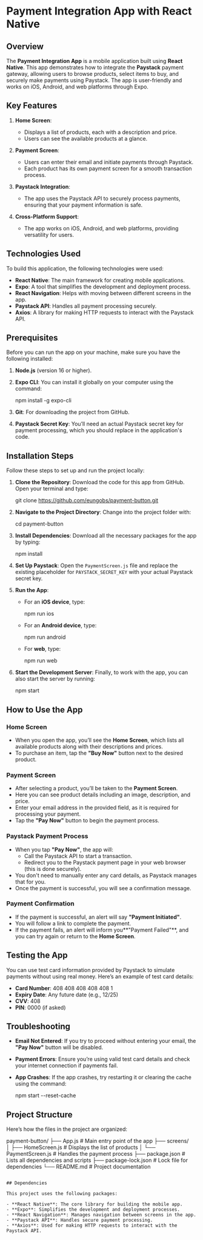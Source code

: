 # Payment Integration App with React Native

## Overview

The **Payment Integration App** is a mobile application built using **React Native**. This app demonstrates how to integrate the **Paystack** payment gateway, allowing users to browse products, select items to buy, and securely make payments using Paystack. The app is user-friendly and works on iOS, Android, and web platforms through Expo.

## Key Features

1. **Home Screen**: 
   - Displays a list of products, each with a description and price.
   - Users can see the available products at a glance.

2. **Payment Screen**:
   - Users can enter their email and initiate payments through Paystack.
   - Each product has its own payment screen for a smooth transaction process.

3. **Paystack Integration**: 
   - The app uses the Paystack API to securely process payments, ensuring that your payment information is safe.

4. **Cross-Platform Support**:
   - The app works on iOS, Android, and web platforms, providing versatility for users.

## Technologies Used

To build this application, the following technologies were used:

- **React Native**: The main framework for creating mobile applications.
- **Expo**: A tool that simplifies the development and deployment process.
- **React Navigation**: Helps with moving between different screens in the app.
- **Paystack API**: Handles all payment processing securely.
- **Axios**: A library for making HTTP requests to interact with the Paystack API.

## Prerequisites

Before you can run the app on your machine, make sure you have the following installed:

1. **Node.js** (version 16 or higher).
2. **Expo CLI**: You can install it globally on your computer using the command:
  
   npm install -g expo-cli
  

3. **Git**: For downloading the project from GitHub.
4. **Paystack Secret Key**: You’ll need an actual Paystack secret key for payment processing, which you should replace in the application's code. 

## Installation Steps

Follow these steps to set up and run the project locally:

1. **Clone the Repository**: Download the code for this app from GitHub. Open your terminal and type:

   git clone https://github.com/eungobs/payment-button.git


2. **Navigate to the Project Directory**: Change into the project folder with:
 
   cd payment-button


3. **Install Dependencies**: Download all the necessary packages for the app by typing:
  
   npm install


4. **Set Up Paystack**: Open the `PaymentScreen.js` file and replace the existing placeholder for `PAYSTACK_SECRET_KEY` with your actual Paystack secret key.

5. **Run the App**: 

   - For an **iOS device**, type:
   
     npm run ios

   - For an **Android device**, type:
    
     npm run android
 
   - For **web**, type:
 
     npm run web
   

6. **Start the Development Server**: Finally, to work with the app, you can also start the server by running:

   npm start
 

## How to Use the App

### Home Screen
- When you open the app, you’ll see the **Home Screen**, which lists all available products along with their descriptions and prices.
- To purchase an item, tap the **"Buy Now"** button next to the desired product.

### Payment Screen
- After selecting a product, you’ll be taken to the **Payment Screen**.
- Here you can see product details including an image, description, and price.
- Enter your email address in the provided field, as it is required for processing your payment.
- Tap the **"Pay Now"** button to begin the payment process.

### Paystack Payment Process
- When you tap **"Pay Now"**, the app will:
  - Call the Paystack API to start a transaction.
  - Redirect you to the Paystack payment page in your web browser (this is done securely).
- You don't need to manually enter any card details, as Paystack manages that for you.
- Once the payment is successful, you will see a confirmation message.

### Payment Confirmation
- If the payment is successful, an alert will say **"Payment Initiated"**.
- You will follow a link to complete the payment.
- If the payment fails, an alert will inform you**"Payment Failed"**, and you can try again or return to the **Home Screen**.

## Testing the App

You can use test card information provided by Paystack to simulate payments without using real money. Here’s an example of test card details:

- **Card Number**: 408 408 408 408 408 1
- **Expiry Date**: Any future date (e.g., 12/25)
- **CVV**: 408
- **PIN**: 0000 (if asked)

## Troubleshooting

- **Email Not Entered**: If you try to proceed without entering your email, the **"Pay Now"** button will be disabled.
- **Payment Errors**: Ensure you’re using valid test card details and check your internet connection if payments fail.
- **App Crashes**: If the app crashes, try restarting it or clearing the cache using the command:

  npm start --reset-cache


## Project Structure

Here’s how the files in the project are organized:


payment-button/
├── App.js                         # Main entry point of the app 
├── screens/                       
│   ├── HomeScreen.js              # Displays the list of products 
│   └── PaymentScreen.js           # Handles the payment process 
├── package.json                   # Lists all dependencies and scripts 
├── package-lock.json              # Lock file for dependencies 
└── README.md                      # Project documentation 
```

## Dependencies

This project uses the following packages:

- **React Native**: The core library for building the mobile app.
- **Expo**: Simplifies the development and deployment processes.
- **React Navigation**: Manages navigation between screens in the app.
- **Paystack API**: Handles secure payment processing.
- **Axios**: Used for making HTTP requests to interact with the Paystack API.

